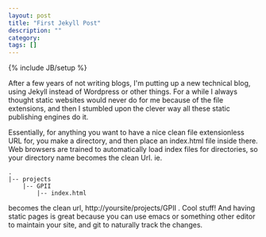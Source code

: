 ```yaml
---
layout: post
title: "First Jekyll Post"
description: ""
category: 
tags: []
---
```

{% include JB/setup %}

After a few years of not writing blogs, I'm putting up a new technical
blog, using Jekyll instead of Wordpress or other things.  For a while
I always thought static websites would never do for me because of the
file extensions, and then I stumbled upon the clever way all these
static publishing engines do it.

Essentially, for anything you want to have a nice clean file
extensionless URL for, you make a directory, and then place an
index.html file inside there.  Web browsers are trained to
automatically load index files for directories, so your directory name
becomes the clean Url. ie.

    .
    |-- projects
        |-- GPII
            |-- index.html
            
becomes the clean url, http://yoursite/projects/GPII . Cool stuff!
And having static pages is great because you can use emacs or
something other editor to maintain your site, and git to naturally
track the changes.

